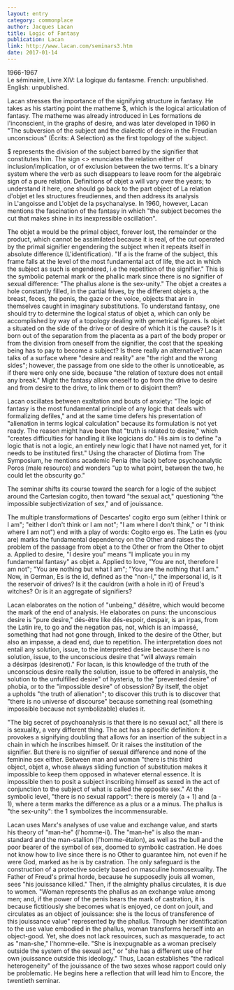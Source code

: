 ```yaml
---
layout: entry
category: commonplace
author: Jacques Lacan
title: Logic of Fantasy
publication: Lacan
link: http://www.lacan.com/seminars3.htm
date: 2017-01-14
---
```

 
1966-1967	
Le séminaire, Livre XIV: La logique du fantasme.
French: unpublished.
English: unpublished.

Lacan stresses the importance of the signifying structure in fantasy. He takes as his starting point the matheme $, which is the logical articulation of fantasy. The matheme was already introduced in Les formations de l'inconscient, in the graphs of desire, and was later developed in 1960 in "The subversion of the subject and the dialectic of desire in the Freudian unconscious" (Écrits: A Selection) as the first topology of the subject.

$ represents the division of the subject barred by the signifier that constitutes him. The sign <> enunciates the relation either of inclusion/implication, or of exclusion between the two terms. It's a binary system where the verb as such disappears to leave room for the algebraic sign of a pure relation. Definitions of objet a will vary over the years; to understand it here, one should go back to the part object of La relation d'objet et les structures freudiennes, and then address its analysis in L'angoisse and L'objet de la psychanalyse. In 1960, however, Lacan mentions the fascination of the fantasy in which "the subject becomes the cut that makes shine in its inexpressible oscillation".

The objet a would be the primal object, forever lost, the remainder or the product, which cannot be assimilated because it is real, of the cut operated by the primal signifier engendering the subject when it repeats itself in absolute difference (L'identification). "If a is the frame of the subject, this frame falls at the level of the most fundamental act of life, the act in which the subject as such is engendered, i.e the repetition of the signifier." This is the symbolic paternal mark or the phallic mark since there is no signifier of sexual difference: "The phallus alone is the sex-unity." The objet a creates a hole constantly filled, in the partial frives, by the different objets a, the breast, feces, the penis, the gaze or the voice, objects that are in themselves caught in imaginary substitutions. To understand fantasy, one should try to determine the logical status of objet a, which can only be accomplished by way of a topology dealing with gemetrical figures. Is objet a situated on the side of the drive or of desire of which it is the cause? Is it born out of the separation from the placenta as a part of the body proper or from the division from oneself from the signifier, the cost that the speaking being has to pay to become a subject? Is there really an alternative? Lacan talks of a surface where "desire and reality" are "the right and the wrong sides"; however, the passage from one side to the other is unnoticeable, as if there were only one side, because "the relation of texture does not entail any break." Might the fantasy allow oneself to go from the drive to desire and from desire to the drive, to link them or to disjoint them?

Lacan oscillates between exaltation and bouts of anxiety: "The logic of fantasy is the most fundamental principle of any logic that deals with formalizing defiles," and at the same time defers his presentation of "alienation in terms logical calculation" because its formulation is not yet ready. The reason might have been that "truth is related to desire," which "creates difficulties for handling it like logicians do." His aim is to define "a logic that is not a logic, an entirely new logic that I have not named yet, for it needs to be instituted first." Using the character of Diotima from The Symposium, he mentions academic Penia (the lack) before psychoanalytic Poros (male resource) and wonders "up to what point, between the two, he could let the obscurity go."

The seminar shifts its course toward the search for a logic of the subject around the Cartesian cogito, then toward "the sexual act," questioning "the impossible subjectivization of sex," and of jouissance.

The multiple transformations of Descartes' cogito ergo sum (either I think or I am"; "either I don't think or I am not"; "I am where I don't think," or "I think where I am not") end with a play of words: Cogito ergo es. The Latin es (you are) marks the fundamental dependency on the Other and raises the problem of the passage from objet a to the Other or from the Other to objet a. Applied to desire, "I desire you" means "I implicate you in my fundamental fantasy" as objet a. Applied to love, "You are not, therefore I am not"; "You are nothing but what I am"; "You are the nothing that I am." Now, in German, Es is the id, defined as the "non-I," the impersonal id, is it the reservoir of drives? Is it the cauldron (with a hole in it) of Freud's witches? Or is it an aggregate of signifiers?

Lacan elaborates on the notion of "unbeing," désêtre, which would become the mark of the end of analysis. He elaborates on puns: the unconscious desire is "pure desire," dés-être like dés-espoir, despair, is an irpas, from the Latin ire, to go and the negation pas, not, which is an impassé, something that had not gone through, linked to the desire of the Other, but also an impasse, a dead end, due to repetition. The interpretation does not entail any solution, issue, to the interpreted desire because there is no solution, issue, to the unconscious desire that "will always remain a désirpas (desirenot)." For lacan, is this knowledge of the truth of the unconscious desire really the solution, issue to be offered in analysis, the solution to the unfulfilled desire" of hysteria, to the "prevented desire" of phobia, or to the "impossible desire" of obsession? By itself, the objet a upholds "the truth of alienation"; to discover this truth is to discover that "there is no universe of discourse" because something real (something impossible because not symbolizable) eludes it.

"The big secret of psychoanalysis is that there is no sexual act," all there is is sexuality, a very different thing. The act has a specific definition: it provokes a signifying doubling that allows for an insertion of the subject in a chain in which he inscribes himself. Or it raises the institution of the signifier. But there is no signifier of sexual difference and none of the feminine sex either. Between man and woman "there is this third object, objet a, whose always sliding function of substitution makes it impossible to keep them opposed in whatever eternal essence. It is impossible then to posit a subject inscribing himself as sexed in the act of conjunction to the subject of what is called the opposite sex." At the symbolic level, "there is no sexual rapport": there is merely (a + 1) and (a - 1), where a term marks the difference as a plus or a a minus. The phallus is "the sex-unity": the 1 symbolizes the incommensurable.

Lacan uses Marx's analyses of use value and exchange value, and starts his theory of "man-he" (l'homme-il). The "man-he" is also the man-standard and the man-stallion (l'homme-étalon), as well as the bull and the poor bearer of the symbol of sex, doomed to symbolic castration. He does not know how to live since there is no Other to guarantee him, not even if he were God, marked as he is by castration. The only safeguard is the construction of a protective society based on masculine homosexuality. The Father of Freud's primal horde, because he supposedly jouis all women, sees "his jouissance killed." Then, if the almighty phallus circulates, it is due to women. "Woman represents the phallus as an exchange value among men; and, if the power of the penis bears the mark of castration, it is because fictitiously she becomes what is enjoyed, ce dont on jouit, and circulates as an object of jouissance: she is the locus of transference of this jouissance value" represented by the phallus. Through her identification to the use value embodied in the phallus, woman transforms herself into an object-good. Yet, she does not lack resouirces, such as masquerade, to act as "man-she," l'homme-elle. "She is inexpugnable as a woman precisely outside the system of the sexual act," or "she has a different use of her own jouissance outside this ideology." Thus, Lacan establishes "the radical heterogeneity" of the jouissance of the two sexes whose rapport could only be problematic. He begins here a reflection that will lead him to Encore, the twentieth seminar.
